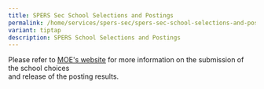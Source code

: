 ```yaml
---
title: SPERS Sec School Selections and Postings
permalink: /home/services/spers-sec/spers-sec-school-selections-and-postings/
variant: tiptap
description: SPERS School Selections and Postings
---
```

<p>Please refer to <a href="https://www.moe.gov.sg/returning-singaporeans/secondary/spers" rel="noopener noreferrer nofollow" target="_blank"><u>MOE's website</u></a> for
more information on the submission of the school choices
<br>and release of the posting results.</p>
